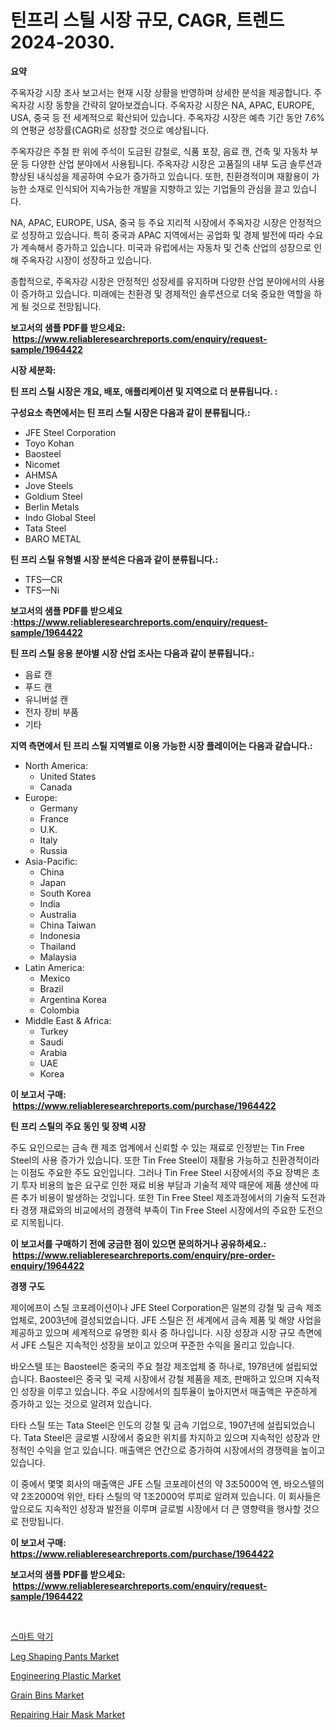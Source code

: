 <p><h1>틴프리 스틸 시장 규모, CAGR, 트렌드 2024-2030.</h1></p><p><strong>요약</strong></p>
<p><p>주옥자강 시장 조사 보고서는 현재 시장 상황을 반영하며 상세한 분석을 제공합니다. 주옥자강 시장 동향을 간략히 알아보겠습니다. 주옥자강 시장은 NA, APAC, EUROPE, USA, 중국 등 전 세계적으로 확산되어 있습니다. 주옥자강 시장은 예측 기간 동안 7.6%의 연평균 성장률(CAGR)로 성장할 것으로 예상됩니다.</p><p>주옥자강은 주철 판 위에 주석이 도금된 강철로, 식품 포장, 음료 캔, 건축 및 자동차 부문 등 다양한 산업 분야에서 사용됩니다. 주옥자강 시장은 고품질의 내부 도금 솔루션과 향상된 내식성을 제공하여 수요가 증가하고 있습니다. 또한, 친환경적이며 재활용이 가능한 소재로 인식되어 지속가능한 개발을 지향하고 있는 기업들의 관심을 끌고 있습니다.</p><p>NA, APAC, EUROPE, USA, 중국 등 주요 지리적 시장에서 주옥자강 시장은 안정적으로 성장하고 있습니다. 특히 중국과 APAC 지역에서는 공업화 및 경제 발전에 따라 수요가 계속해서 증가하고 있습니다. 미국과 유럽에서는 자동차 및 건축 산업의 성장으로 인해 주옥자강 시장이 성장하고 있습니다.</p><p>종합적으로, 주옥자강 시장은 안정적인 성장세를 유지하며 다양한 산업 분야에서의 사용이 증가하고 있습니다. 미래에는 친환경 및 경제적인 솔루션으로 더욱 중요한 역할을 하게 될 것으로 전망됩니다.</p></p>
<p><strong>보고서의 샘플 PDF를 받으세요: &nbsp;<a href="https://www.reliableresearchreports.com/enquiry/request-sample/1964422">https://www.reliableresearchreports.com/enquiry/request-sample/1964422</a></strong></p>
<p><strong>시장 세분화:</strong></p>
<p><strong> 틴 프리 스틸 시장은 개요, 배포, 애플리케이션 및 지역으로 더 분류됩니다. :</strong></p>
<p><strong>구성요소 측면에서는 틴 프리 스틸 시장은 다음과 같이 분류됩니다.:</strong></p>
<p><ul><li>JFE Steel Corporation</li><li>Toyo Kohan</li><li>Baosteel</li><li>Nicomet</li><li>AHMSA</li><li>Jove Steels</li><li>Goldium Steel</li><li>Berlin Metals</li><li>Indo Global Steel</li><li>Tata Steel</li><li>BARO METAL</li></ul></p>
<p><strong> 틴 프리 스틸 유형별 시장 분석은 다음과 같이 분류됩니다.:</strong></p>
<p><ul><li>TFS—CR</li><li>TFS—Ni</li></ul></p>
<p><strong>보고서의 샘플 PDF를 받으세요 :<a href="https://www.reliableresearchreports.com/enquiry/request-sample/1964422">https://www.reliableresearchreports.com/enquiry/request-sample/1964422</a></strong></p>
<p><strong> 틴 프리 스틸 응용 분야별 시장 산업 조사는 다음과 같이 분류됩니다.:</strong></p>
<p><ul><li>음료 캔</li><li>푸드 캔</li><li>유니버설 캔</li><li>전자 장비 부품</li><li>기타</li></ul></p>
<p><strong>지역 측면에서 틴 프리 스틸 지역별로 이용 가능한 시장 플레이어는 다음과 같습니다.:</strong></p>
<p><ul>
    <li>
        North America:
        <ul>
            <li>United States</li>
            <li>Canada</li>
        </ul>
    </li>
    <li>
        Europe:
        <ul>
            <li>Germany</li>
            <li>France</li>
            <li>U.K.</li>
            <li>Italy</li>
            <li>Russia</li>
        </ul>
    </li>
    <li>
        Asia-Pacific:
        <ul>
            <li>China</li>
            <li>Japan</li>
            <li>South Korea</li>
            <li>India</li>
            <li>Australia</li>
            <li>China Taiwan</li>
            <li>Indonesia</li>
            <li>Thailand</li>
            <li>Malaysia</li>
        </ul>
    </li>
    <li>
        Latin America:
        <ul>
            <li>Mexico</li>
            <li>Brazil</li>
            <li>Argentina Korea</li>
            <li>Colombia</li>
        </ul>
    </li>
    <li>
        Middle East & Africa:
        <ul>
            <li>Turkey</li>
            <li>Saudi</li>
            <li>Arabia</li>
            <li>UAE</li>
            <li>Korea</li>
        </ul>
    </li>
    </ul></p>
<p><strong>이 보고서 구매: &nbsp;<a href="https://www.reliableresearchreports.com/purchase/1964422">https://www.reliableresearchreports.com/purchase/1964422</a></strong></p>
<p><strong>틴 프리 스틸의 주요 동인 및 장벽 시장</strong></p>
<p><p>주도 요인으로는 금속 캔 제조 업계에서 신뢰할 수 있는 재료로 인정받는 Tin Free Steel의 사용 증가가 있습니다. 또한 Tin Free Steel이 재활용 가능하고 친환경적이라는 이점도 주요한 주도 요인입니다. 그러나 Tin Free Steel 시장에서의 주요 장벽은 초기 투자 비용의 높은 요구로 인한 재료 비용 부담과 기술적 제약 때문에 제품 생산에 따른 추가 비용이 발생하는 것입니다. 또한 Tin Free Steel 제조과정에서의 기술적 도전과 타 경쟁 재료와의 비교에서의 경쟁력 부족이 Tin Free Steel 시장에서의 주요한 도전으로 지목됩니다.</p></p>
<p><strong>이 보고서를 구매하기 전에 궁금한 점이 있으면 문의하거나 공유하세요.: &nbsp;<a href="https://www.reliableresearchreports.com/enquiry/pre-order-enquiry/1964422">https://www.reliableresearchreports.com/enquiry/pre-order-enquiry/1964422</a></strong></p>
<p><strong>경쟁 구도</strong></p>
<p><p>제이에프이 스틸 코포레이션이나 JFE Steel Corporation은 일본의 강철 및 금속 제조업체로, 2003년에 결성되었습니다. JFE 스틸은 전 세계에서 금속 제품 및 해양 사업을 제공하고 있으며 세계적으로 유명한 회사 중 하나입니다. 시장 성장과 시장 규모 측면에서 JFE 스틸은 지속적인 성장을 보이고 있으며 꾸준한 수익을 올리고 있습니다.</p><p>바오스텔 또는 Baosteel은 중국의 주요 철강 제조업체 중 하나로, 1978년에 설립되었습니다. Baosteel은 중국 및 국제 시장에서 강철 제품을 제조, 판매하고 있으며 지속적인 성장을 이루고 있습니다. 주요 시장에서의 침투율이 높아지면서 매출액은 꾸준하게 증가하고 있는 것으로 알려져 있습니다.</p><p>타타 스틸 또는 Tata Steel은 인도의 강철 및 금속 기업으로, 1907년에 설립되었습니다. Tata Steel은 글로벌 시장에서 중요한 위치를 차지하고 있으며 지속적인 성장과 안정적인 수익을 얻고 있습니다. 매출액은 연간으로 증가하여 시장에서의 경쟁력을 높이고 있습니다. </p><p>이 중에서 몇몇 회사의 매출액은 JFE 스틸 코포레이션의 약 3조5000억 엔, 바오스텔의 약 2조2000억 위안, 타타 스틸의 약 1조2000억 루피로 알려져 있습니다. 이 회사들은 앞으로도 지속적인 성장과 발전을 이루며 글로벌 시장에서 더 큰 영향력을 행사할 것으로 전망됩니다.</p></p>
<p><strong>이 보고서 구매: &nbsp; <a href="https://www.reliableresearchreports.com/purchase/1964422">https://www.reliableresearchreports.com/purchase/1964422</a></strong></p>
<p><strong>보고서의 샘플 PDF를 받으세요: &nbsp;<a href="https://www.reliableresearchreports.com/enquiry/request-sample/1964422">https://www.reliableresearchreports.com/enquiry/request-sample/1964422</a></strong><strong></strong></p>
<p>&nbsp;</p>
<p><p><a href="https://github.com/RichardLueilwitz787/Market-Research-Report-List-1/blob/main/65973017413.md">스마트 악기</a></p><p><a href="https://github.com/Sherrillcrooksxa8i18ucf2m/Market-Research-Report-List-1/blob/main/leg-shaping-pants-market.md">Leg Shaping Pants Market</a></p><p><a href="https://summer-dogwood-3e9.notion.site/Engineering-Plastic-Market-Research-Report-Unlocks-Analysis-on-the-Market-Financial-Status-Market-S-99aba81521fd4b1a9afb435b802b4d8c">Engineering Plastic Market</a></p><p><a href="https://issuu.com/reportprime-2/docs/grain-bins-market-size-2030.pptx">Grain Bins Market</a></p><p><a href="https://github.com/derrinmiltonellis35gcl/Market-Research-Report-List-2/blob/main/repairing-hair-mask-market.md">Repairing Hair Mask Market</a></p></p>